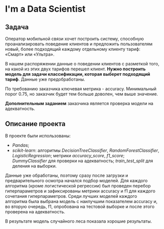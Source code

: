 # I'm a Data Scientist

## Задача
Оператор мобильной связи хочет построить систему, способную проанализировать поведение клиентов и предложить пользователям новый, более подходящий каждому отдельному клиенту тариф: «Смарт» или «Ультра».  

В нашем распоряжении данные о поведении клиентов с разметкой того, на какой из этих двух тарифов перешел клиент. __Нужно построить модель для задачи классификации, которая выберет подходящий тариф__. Данные уже предобработаны.  

По требованию заказчика ключевая метрика - accuracy. Минимальный порог 0.75, но заказчик будет тем больше доволен, чем выше значение.

__Дополнительным заданием__ заказчика является проверка модели на адекватность.

## Описание проекта
В проекте были использованы:
- *Pandas*;
- *scikit-learn*: алгоритмы *DecisionTreeClassifier*, *RandomForestClassifier*, *LogisticRegression*; метрики *accuracy_score*, *f1_score*; *DummyClassifier* для проверки на адекватность; *train_test_split* для деления на выборки.

Данные уже обработаны, поэтому сразу после загрузки и предварительного осмотра начался подбор моделей. Для каждого алгоритма (кроме логистической регрессии) был проведен перебор гиперпараметров и зафиксированы метрики accuracy и f1 для каждого сочетания гиперпараметров. Среди лучших моделей каждого алгоритма была выбрана модель с наилучшим показателем accuracy и, во вторую очередь, f1, опробована на тестовой выборке и после этого проверена на адекватность. 

В результате модель случайного леса показала хорошие результаты. 
